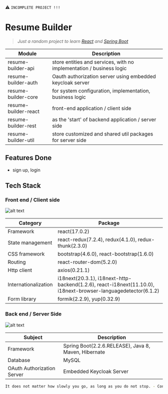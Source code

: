 :warning: `INCOMPLETE PROJECT !!!`

# Resume Builder
> _Just a random project to learn [React] and [Spring Boot]_

| Module | Description |
| ------ | ------ |
| resume-builder-api | store entities and services, with no implementation / business logic |
| resume-builder-auth | Oauth authorization server using embedded keycloak server |
| resume-builder-core | for system configuration, implementation, business logic |
| resume-builder-react | front-end application / client side |
| resume-builder-rest | as the 'start' of backend application / server side |
| resume-builder-util | store customized and shared util packages for server side |

## Features Done
- sign up, login

## Tech Stack
### Front end / Client side
![alt text](https://reactjs.org/logo-180x180.png)

| Category | Package |
| ------ | ------ |
| Framework | react(17.0.2) |
| State management | react-redux(7.2.4), redux(4.1.0), redux-thunk(2.3.0) |
| CSS framework | bootstrap(4.6.0), react-bootstrap(1.6.0) |
| Routing | react-router-dom(5.2.0) |
| Http client | axios(0.21.1) |
| Internationalization | i18next(20.3.1), i18next-http-backend(1.2.6), react-i18next(11.10.0), i18next-browser-languagedetector(6.1.2) |
| Form library | formik(2.2.9), yup(0.32.9) |

### Back end / Server Side
![alt text](https://spring.io/images/spring-logo-9146a4d3298760c2e7e49595184e1975.svg)

| Subject | Description |
| ------ | ------ |
| Framework | Spring Boot(2.2.6.RELEASE), Java 8, Maven, Hibernate |
| Database | MySQL |
| OAuth Authorization Server | Embedded Keycloak Server |

```sh
It does not matter how slowly you go, as long as you do not stop. - Confucius
```

[//]: # (These are reference links used in the body of this note and get stripped out when the markdown processor does its job. There is no need to format nicely because it shouldn't be seen. Thanks SO - http://stackoverflow.com/questions/4823468/store-comments-in-markdown-syntax)

[React]: <https://reactjs.org/>
[Spring Boot]: <https://spring.io/projects/spring-boot>
